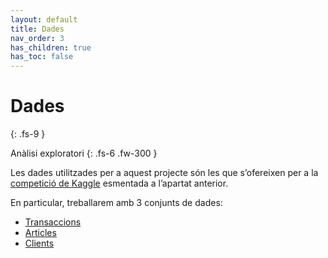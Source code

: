 ```yaml
---
layout: default
title: Dades
nav_order: 3
has_children: true
has_toc: false
---
```


# Dades
{: .fs-9 }

Anàlisi exploratori
{: .fs-6 .fw-300 }

Les dades utilitzades per a aquest projecte són les que s’ofereixen per a la [competició de Kaggle](https://www.kaggle.com/competitions/h-and-m-personalized-fashion-recommendations/data) esmentada a l’apartat anterior.

En particular, treballarem amb 3 conjunts de dades:
-	[Transaccions](dades-transaccions.md)
-	[Articles](dades-articles.md)
-	[Clients](dades-clients.md)


